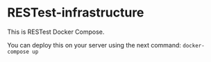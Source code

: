 # RESTest-infrastructure
This is RESTest Docker Compose.

You can deploy this on your server using the next command:
`docker-compose up`
